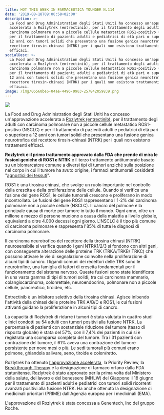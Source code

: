 ```yaml
---
title: HOT THIS WEEK IN FARMACEUTICA YOUNGER N.114
date: '2019-08-18T09:00:58+02:00'
description: >-
  La Food and Drug Administration degli Stati Uniti ha concesso un'approvazione
  accelerata a Rozlytrek (entrectinib), per il trattamento degli adulti con
  carcinoma polmonare non a piccole cellule metastatico ROS1-positivo (NSCLC) e
  per il trattamento di pazienti adulti e pediatrici di età pari o superiore a
  12 anni con tumori solidi che presentano una fusione genica neurotrofica del
  recettore tirosin-chinasi (NTRK) per i quali non esistono trattamenti
  efficaci.
socialDesc: >-
  La Food and Drug Administration degli Stati Uniti ha concesso un'approvazione
  accelerata a Rozlytrek (entrectinib), per il trattamento degli adulti con
  carcinoma polmonare non a piccole cellule metastatico ROS1-positivo (NSCLC) e
  per il trattamento di pazienti adulti e pediatrici di età pari o superiore a
  12 anni con tumori solidi che presentano una fusione genica neurotrofica del
  recettore tirosin-chinasi (NTRK) per i quali non esistono trattamenti
  efficaci.
image: /img/06560be6-04ae-4496-9903-257842059839.png
---
```

![](/img/06560be6-04ae-4496-9903-257842059839.png)

La Food and Drug Administration degli Stati Uniti ha concesso un'approvazione accelerata a [Rozlytrek (entrectinib)](https://www.fda.gov/news-events/press-announcements/fda-approves-third-oncology-drug-targets-key-genetic-driver-cancer-rather-specific-type-tumor), per il trattamento degli adulti con carcinoma polmonare non a piccole cellule metastatico ROS1-positivo (NSCLC) e per il trattamento di pazienti adulti e pediatrici di età pari o superiore a 12 anni con tumori solidi che presentano una fusione genica neurotrofica del recettore tirosin-chinasi (NTRK) per i quali non esistono trattamenti efficaci.

**Rozlytrek è il primo trattamento approvato dalla FDA che prende di mira le fusioni geniche di ROS1 e NTRK** e il terzo trattamento antitumorale basato su un biomarcatore comune a diversi tipi di tumori anziché sulla posizione nel corpo in cui il tumore ha avuto origine, i farmaci antitumorali cosiddetti "[agnostici dei tessuti](https://www.farmaceuticayounger.science/blog/2019/01/lfda-statunitense-chiude-il-2018-con-59-nuove-approvazioni/)".

ROS1 è una tirosina chinasi, che svolge un ruolo importante nel controllo della crescita e della proliferazione delle cellule. Quando si verifica una fusione del gene ROS1, le cellule tumorali crescono e proliferano in modo incontrollato. Le fusioni del gene ROS1 rappresentano l'1-2% del carcinoma polmonare non a piccole cellule (NSCLC). Il cancro del polmone è la principale causa di morte per tumore in tutto il mondo. Ogni anno, oltre un milione e mezzo di persone muoiono a causa della malattia a livello globale, equivalenti a oltre 4.000 decessi ogni giorno. L'NSCLC è il tipo più comune di carcinoma polmonare e rappresenta l'85% di tutte le diagnosi di carcinoma polmonare. 

Il carcinoma neurotrofico del recettore della tirosina chinasi (NTRK) neurosensibile si verifica quando i geni NTRK1/2/3 si fondono con altri geni, con conseguente alterazione delle proteine ​​TRK (TRKA/TRKB/ TRKC) che possono attivare le vie di segnalazione coinvolte nella proliferazione di alcuni tipi di cancro. I ligandi comuni dei recettori delle TRK sono le neurotrofine, una famiglia di fattori di crescita fondamentali per il funzionamento del sistema nervoso. Queste fusioni sono state identificate in una vasta gamma di tipi di tumori solidi, tra cui carcinoma mammario, colangiocarcinoma, colonrettale, neuroendocrino, polmonare non a piccole cellule, pancreatico, tiroideo, etc.

Entrectinib è un inibitore selettivo della tirosina chinasi. Agisce inibendo l'attività della chinasi delle proteine ​​TRK A/B/C e ROS1, le cui fusioni attivanti guidano la proliferazione in alcuni tipi di cancro. 

La capacità di Rozlytrek di ridurre i tumori è stata valutata in quattro studi clinici condotti su 54 adulti con tumori positivi alla fusione NTRK. La percentuale di pazienti con sostanziale riduzione del tumore (tasso di risposta globale) è stata del 57%, con il 7,4% dei pazienti in cui si è registrata una scomparsa completa del tumore. Tra i 31 pazienti con contrazione del tumore, il 61% aveva una contrazione del tumore persistente per nove mesi o più. Le sedi tumorali più comuni erano polmone, ghiandola salivare, seno, tiroide e colon/retto.

Rozlytrek ha ottenuto [l'approvazione accelerata](https://www.fda.gov/patients/fast-track-breakthrough-therapy-accelerated-approval-priority-review/accelerated-approval), la Priority Review, la [Breakthrough Therapy](https://www.farmaceuticayounger.science/blog/2018/12/breakthrough-therapy/) e la designazione di farmaco orfano dalla FDA statunitense. Rozlytrek è stato approvato per la prima volta dal Ministero della salute, del lavoro e del benessere (MHLW) del Giappone il 18 giugno per il trattamento di pazienti adulti e pediatrici con tumori solidi ricorrenti avanzati positivi alla fusione NTRK. Ha anche ottenuto la designazione di medicinali prioritari (PRIME) dall'Agenzia europea per i medicinali (EMA).

L'approvazione di Rozlytrek è stata concessa a Genentech, Inc del gruppo Roche.

